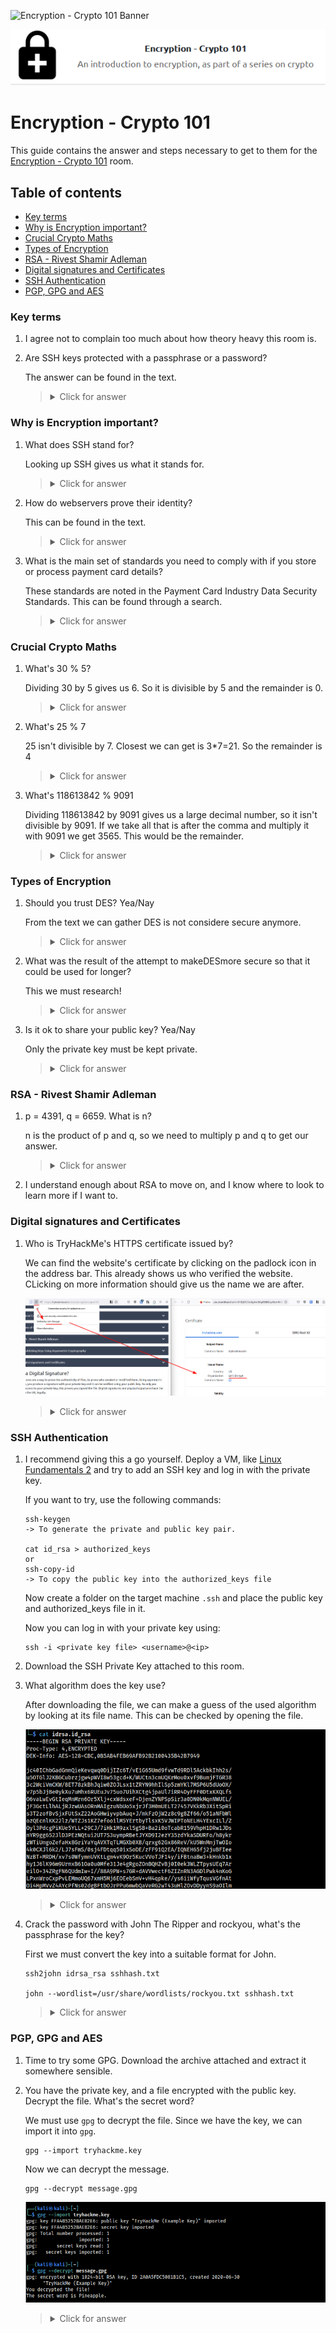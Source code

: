 ![Encryption - Crypto 101 Banner](https://assets.tryhackme.com/room-banners/crypto.png)

<p align="center">
   <img src="https://github.com/Kevinovitz/TryHackMe_Writeups/blob/main/encryptioncrypto101/Encryption_Crypto_101_Cover.png" alt="Encryption - Crypto 101 Logo">
</p>

# Encryption - Crypto 101

This guide contains the answer and steps necessary to get to them for the [Encryption - Crypto 101](https://tryhackme.com/room/encryptioncrypto101) room.

## Table of contents

- [Key terms](#key-terms)
- [Why is Encryption important?](#why-is-encryption-important?)
- [Crucial Crypto Maths](#crucial-crypto-maths)
- [Types of Encryption](#types-of-encryption)
- [RSA - Rivest Shamir Adleman](#rsa---rivest-shamir-adleman)
- [Digital signatures and Certificates](#digital-signatures-and-certificates)
- [SSH Authentication](#ssh-authentication)
- [PGP, GPG and AES](#pgp-gpg-and-aes)

### Key terms

1. I agree not to complain too much about how theory heavy this room is.

2. Are SSH keys protected with a passphrase or a password?

   The answer can be found in the text.

   ><details><summary>Click for answer</summary>passphrase</details>

### Why is Encryption important?

1. What does SSH stand for?

   Looking up SSH gives us what it stands for.

   ><details><summary>Click for answer</summary>Secure Shell</details>

2. How do webservers prove their identity?

   This can be found in the text.

   ><details><summary>Click for answer</summary>Certificates</details>

3. What is the main set of standards you need to comply with if you store or process payment card details?

   These standards are noted in the Payment Card Industry Data Security Standards. This can be found through a search.

   ><details><summary>Click for answer</summary>PCI-DSS</details>

### Crucial Crypto Maths

1. What's 30 % 5?

   Dividing 30 by 5 gives us 6. So it is divisible by 5 and the remainder is 0.

   ><details><summary>Click for answer</summary>0</details>

2. What's 25 % 7

   25 isn't divisible by 7. Closest we can get is 3*7=21. So the remainder is 4

   ><details><summary>Click for answer</summary>4</details>

3. What's 118613842 % 9091

   Dividing 118613842 by 9091 gives us a large decimal number, so it isn't divisible by 9091. If we take all that is after the comma and multiply it with 9091 we get 3565. This would be the remainder.

   ><details><summary>Click for answer</summary>3565</details>

### Types of Encryption

1. Should you trust DES? Yea/Nay

   From the text we can gather DES is not considere secure anymore.

   ><details><summary>Click for answer</summary>Nay</details>

2. What was the result of the attempt to makeDESmore secure so that it could be used for longer?

   This we must research!

   ><details><summary>Click for answer</summary>triple DES</details>

3. Is it ok to share your public key? Yea/Nay

   Only the private key must be kept private.

   ><details><summary>Click for answer</summary>Yea</details>

### RSA - Rivest Shamir Adleman

1. p = 4391, q = 6659. What is n?

   n is the product of p and q, so we need to multiply p and q to get our answer.

   ><details><summary>Click for answer</summary>29239669</details>

2. I understand enough about RSA to move on, and I know where to look to learn more if I want to.

### Digital signatures and Certificates

1. Who is TryHackMe's HTTPS certificate issued by?

   We can find the website's certificate by clicking on the padlock icon in the address bar. This already shows us who verified the website. CLicking on more information should give us the name we are after.

   ![Certificates Issuer](https://github.com/Kevinovitz/TryHackMe_Writeups/blob/main/encryptioncrypto101/Encryption_Crypto_101_Certificates_Issuer.png)

   ><details><summary>Click for answer</summary>E1</details>

### SSH Authentication

1. I recommend giving this a go yourself. Deploy a VM, like [Linux Fundamentals 2](https://tryhackme.com/room/linuxfundamentalspart2) and try to add an SSH key and log in with the private key.

   If you want to try, use the following commands:

   ```console
   ssh-keygen
   -> To generate the private and public key pair.

   cat id_rsa > authorized_keys
   or
   ssh-copy-id
   -> To copy the public key into the authorized_keys file
   ```

   Now create a folder on the target machine `.ssh` and place the public key and authorized_keys file in it.

   Now you can log in with your private key using:

   ```console
   ssh -i <private key file> <username>@<ip>
   ```
   
2. Download the SSH Private Key attached to this room.

3. What algorithm does the key use?

   After downloading the file, we can make a guess of the used algorithm by looking at its file name. This can be checked by opening the file.

   ![Ssh Key](https://github.com/Kevinovitz/TryHackMe_Writeups/blob/main/encryptioncrypto101/Encryption_Crypto_101_Ssh_Key.png)

   ><details><summary>Click for answer</summary>RSA</details>

4. Crack the password with John The Ripper and rockyou, what's the passphrase for the key?

   First we must convert the key into a suitable format for John.

   ```console
   ssh2john idrsa_rsa sshhash.txt

   john --wordlist=/usr/share/wordlists/rockyou.txt sshhash.txt
   ```

   ><details><summary>Click for answer</summary>delicious</details>

### PGP, GPG and AES

1. Time to try some GPG. Download the archive attached and extract it somewhere sensible.

2. You have the private key, and a file encrypted with the public key. Decrypt the file. What's the secret word?

   We must use `gpg` to decrypt the file. Since we have the key, we can import it into `gpg`.

   ```console
   gpg --import tryhackme.key
   ```

   Now we can decrypt the message.

   ```console
   gpg --decrypt message.gpg
   ```

   ![Gpg Secret Message](https://github.com/Kevinovitz/TryHackMe_Writeups/blob/main/encryptioncrypto101/Encryption_Crypto_101_Gpg_Secret_Message.png)

   ><details><summary>Click for answer</summary>Pineapple</details>
